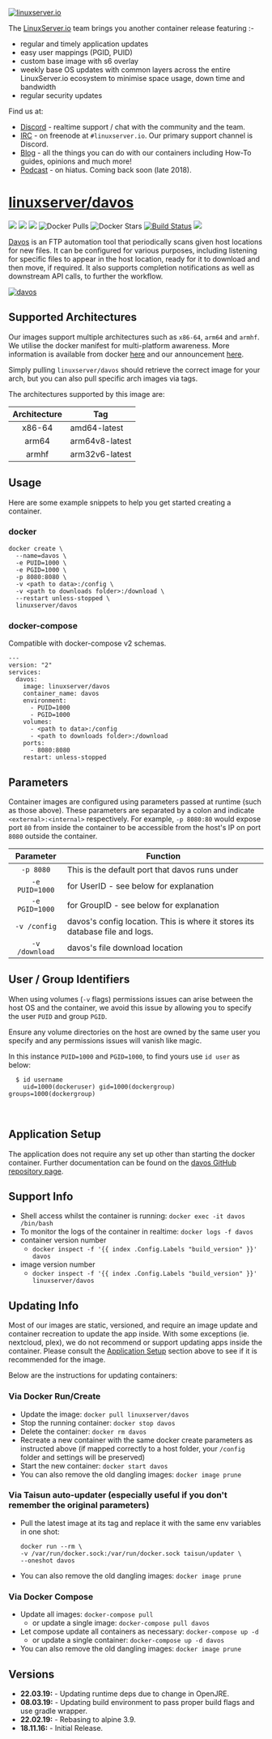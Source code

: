 [![linuxserver.io](https://raw.githubusercontent.com/linuxserver/docker-templates/master/linuxserver.io/img/linuxserver_medium.png)](https://linuxserver.io)

The [LinuxServer.io](https://linuxserver.io) team brings you another container release featuring :-

 * regular and timely application updates
 * easy user mappings (PGID, PUID)
 * custom base image with s6 overlay
 * weekly base OS updates with common layers across the entire LinuxServer.io ecosystem to minimise space usage, down time and bandwidth
 * regular security updates

Find us at:
* [Discord](https://discord.gg/YWrKVTn) - realtime support / chat with the community and the team.
* [IRC](https://irc.linuxserver.io) - on freenode at `#linuxserver.io`. Our primary support channel is Discord.
* [Blog](https://blog.linuxserver.io) - all the things you can do with our containers including How-To guides, opinions and much more!
* [Podcast](https://anchor.fm/linuxserverio) - on hiatus. Coming back soon (late 2018).

# [linuxserver/davos](https://github.com/linuxserver/docker-davos)
[![](https://img.shields.io/discord/354974912613449730.svg?logo=discord&label=LSIO%20Discord&style=flat-square)](https://discord.gg/YWrKVTn)
[![](https://images.microbadger.com/badges/version/linuxserver/davos.svg)](https://microbadger.com/images/linuxserver/davos "Get your own version badge on microbadger.com")
[![](https://images.microbadger.com/badges/image/linuxserver/davos.svg)](https://microbadger.com/images/linuxserver/davos "Get your own version badge on microbadger.com")
![Docker Pulls](https://img.shields.io/docker/pulls/linuxserver/davos.svg)
![Docker Stars](https://img.shields.io/docker/stars/linuxserver/davos.svg)
[![Build Status](https://ci.linuxserver.io/buildStatus/icon?job=Docker-Pipeline-Builders/docker-davos/master)](https://ci.linuxserver.io/job/Docker-Pipeline-Builders/job/docker-davos/job/master/)
[![](https://lsio-ci.ams3.digitaloceanspaces.com/linuxserver/davos/latest/badge.svg)](https://lsio-ci.ams3.digitaloceanspaces.com/linuxserver/davos/latest/index.html)

[Davos](https://github.com/linuxserver/davos) is an FTP automation tool that periodically scans given host locations for new files. It can be configured for various purposes, including listening for specific files to appear in the host location, ready for it to download and then move, if required. It also supports completion notifications as well as downstream API calls, to further the workflow.


[![davos](https://raw.githubusercontent.com/linuxserver/davos/master/docs/list.PNG)](https://github.com/linuxserver/davos)

## Supported Architectures

Our images support multiple architectures such as `x86-64`, `arm64` and `armhf`. We utilise the docker manifest for multi-platform awareness. More information is available from docker [here](https://github.com/docker/distribution/blob/master/docs/spec/manifest-v2-2.md#manifest-list) and our announcement [here](https://blog.linuxserver.io/2019/02/21/the-lsio-pipeline-project/). 

Simply pulling `linuxserver/davos` should retrieve the correct image for your arch, but you can also pull specific arch images via tags.

The architectures supported by this image are:

| Architecture | Tag |
| :----: | --- |
| x86-64 | amd64-latest |
| arm64 | arm64v8-latest |
| armhf | arm32v6-latest |


## Usage

Here are some example snippets to help you get started creating a container.

### docker

```
docker create \
  --name=davos \
  -e PUID=1000 \
  -e PGID=1000 \
  -p 8080:8080 \
  -v <path to data>:/config \
  -v <path to downloads folder>:/download \
  --restart unless-stopped \
  linuxserver/davos
```


### docker-compose

Compatible with docker-compose v2 schemas.

```
---
version: "2"
services:
  davos:
    image: linuxserver/davos
    container_name: davos
    environment:
      - PUID=1000
      - PGID=1000
    volumes:
      - <path to data>:/config
      - <path to downloads folder>:/download
    ports:
      - 8080:8080
    restart: unless-stopped
```

## Parameters

Container images are configured using parameters passed at runtime (such as those above). These parameters are separated by a colon and indicate `<external>:<internal>` respectively. For example, `-p 8080:80` would expose port `80` from inside the container to be accessible from the host's IP on port `8080` outside the container.

| Parameter | Function |
| :----: | --- |
| `-p 8080` | This is the default port that davos runs under |
| `-e PUID=1000` | for UserID - see below for explanation |
| `-e PGID=1000` | for GroupID - see below for explanation |
| `-v /config` | davos's config location. This is where it stores its database file and logs. |
| `-v /download` | davos's file download location |

## User / Group Identifiers

When using volumes (`-v` flags) permissions issues can arise between the host OS and the container, we avoid this issue by allowing you to specify the user `PUID` and group `PGID`.

Ensure any volume directories on the host are owned by the same user you specify and any permissions issues will vanish like magic.

In this instance `PUID=1000` and `PGID=1000`, to find yours use `id user` as below:

```
  $ id username
    uid=1000(dockeruser) gid=1000(dockergroup) groups=1000(dockergroup)
```


&nbsp;
## Application Setup

The application does not require any set up other than starting the docker container. Further documentation can be found on the [davos GitHub repository page](https://github.com/linuxserver/davos).



## Support Info

* Shell access whilst the container is running: `docker exec -it davos /bin/bash`
* To monitor the logs of the container in realtime: `docker logs -f davos`
* container version number 
  * `docker inspect -f '{{ index .Config.Labels "build_version" }}' davos`
* image version number
  * `docker inspect -f '{{ index .Config.Labels "build_version" }}' linuxserver/davos`

## Updating Info

Most of our images are static, versioned, and require an image update and container recreation to update the app inside. With some exceptions (ie. nextcloud, plex), we do not recommend or support updating apps inside the container. Please consult the [Application Setup](#application-setup) section above to see if it is recommended for the image.  
  
Below are the instructions for updating containers:  
  
### Via Docker Run/Create
* Update the image: `docker pull linuxserver/davos`
* Stop the running container: `docker stop davos`
* Delete the container: `docker rm davos`
* Recreate a new container with the same docker create parameters as instructed above (if mapped correctly to a host folder, your `/config` folder and settings will be preserved)
* Start the new container: `docker start davos`
* You can also remove the old dangling images: `docker image prune`

### Via Taisun auto-updater (especially useful if you don't remember the original parameters)
* Pull the latest image at its tag and replace it with the same env variables in one shot:
  ```
  docker run --rm \
  -v /var/run/docker.sock:/var/run/docker.sock taisun/updater \
  --oneshot davos
  ```
* You can also remove the old dangling images: `docker image prune`

### Via Docker Compose
* Update all images: `docker-compose pull`
  * or update a single image: `docker-compose pull davos`
* Let compose update all containers as necessary: `docker-compose up -d`
  * or update a single container: `docker-compose up -d davos`
* You can also remove the old dangling images: `docker image prune`

## Versions

* **22.03.19:** - Updating runtime deps due to change in OpenJRE.
* **08.03.19:** - Updating build environment to pass proper build flags and use gradle wrapper.
* **22.02.19:** - Rebasing to alpine 3.9.
* **18.11.16:** - Initial Release.
